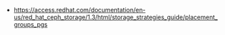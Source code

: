 - https://access.redhat.com/documentation/en-us/red_hat_ceph_storage/1.3/html/storage_strategies_guide/placement_groups_pgs
